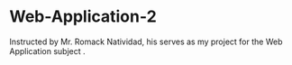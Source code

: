 # Web-Application-2
Instructed by Mr. Romack Natividad, his serves as my project for the Web Application subject .
